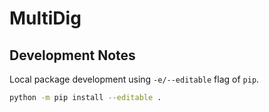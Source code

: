 # MultiDig

## Development Notes

Local package development using `-e/--editable` flag of `pip`.  
```bash
python -m pip install --editable .
```